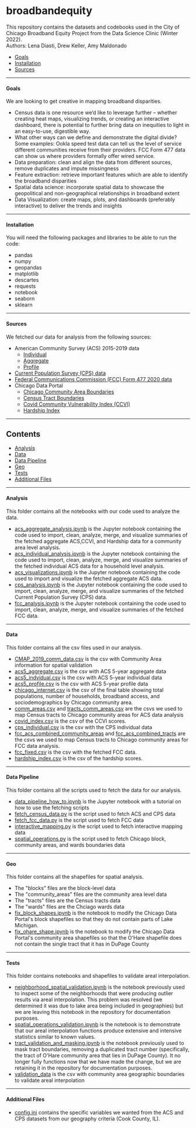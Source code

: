 # broadbandequity

This repository contains the datasets and codebooks used in the City of Chicago Broadband Equity Project from the Data Science Clinic (Winter 2022).  
Authors: Lena Diasti, Drew Keller, Amy Maldonado

 * [Goals](#goals)
 * [Installation](#installation)
 * [Sources](#sources)

---

#### Goals

We are looking to get creative in mapping broadband disparities.
+ Census data is one resource we’d like to leverage further – whether creating heat maps, visualizing trends, or creating an interactive dashboard, there is potential to further bring data on inequities to light in an easy-to-use, digestible way.
+ What other ways can we define and demonstrate the digital divide? Some examples: Ookla speed test data can tell us the level of service different communities receive from their providers. FCC Form 477 data can show us where providers formally offer wired service.
+ Data preparation: clean and align the data from different sources, remove duplicates and impute missingness
+ Feature extraction: retrieve important features which are able to identify the broadband disparities
+ Spatial data science: incorporate spatial data to showcase the geopolitical and non-geographical relationships in broadband extent
+ Data Visualization: create maps, plots, and dashboards (preferably interactive) to deliver the trends and insights

---

#### Installation

You will need the following packages and libraries to be able to run the code:
+ pandas
+ numpy
+ geopandas
+ matplotlib
+ descartes
+ requests
+ notebook
+ seaborn
+ sklearn

---

#### Sources

We fetched our data for analysis from the following sources:
+ American Community Survey (ACS) 2015-2019 data
  + [Individual](https://api.census.gov/data/2019/acs/acs5/pums/variables.html)
  + [Aggregate](https://api.census.gov/data/2019/acs/acs5/variables.html)
  + [Profile](https://api.census.gov/data/2019/acs/acs5/profile/variables.html) 
+ [Current Population Survey (CPS) data](https://api.census.gov/data/2019/cps/internet/nov/variables.html)
+ [Federal Communications Commission (FCC) Form 477 2020 data](https://www.fcc.gov/general/broadband-deployment-data-fcc-form-477)
+ Chicago Data Portal
  + [Chicago Community Area Boundaries](https://data.cityofchicago.org/Facilities-Geographic-Boundaries/Boundaries-Community-Areas-current-/cauq-8yn6)
  + [Census Tract Boundaries](https://data.cityofchicago.org/Facilities-Geographic-Boundaries/Boundaries-Census-Tracts-2010/5jrd-6zik)
  + [Covid Community Vulnerability Index (CCVI)](https://data.cityofchicago.org/Health-Human-Services/Chicago-COVID-19-Community-Vulnerability-Index-CCV/xhc6-88s9)
  + [Hardship Index](https://data.cityofchicago.org/Health-Human-Services/hardship-index/792q-4jtu)

---

## Contents

 * [Analysis](#analysis)
 * [Data](#data)
 * [Data Pipeline](#data-pipeline) 
 * [Geo](#geo)
 * [Tests](#tests)
 * [Additional Files](#additional-files)
 
---

#### Analysis

This folder contains all the notebooks with our code used to analyze the data. 
+ [acs_aggregate_analysis.ipynb](analysis/acs_aggregate_analysis.ipynb) is the Jupyter notebook containing the code used to import, clean, analyze, merge, and visualize summaries of the fetched aggregate ACS,CCVI, and Hardship data for a community area level analysis. 
+ [acs_individual_analysis.ipynb](analysis/acs_individual_analysis.ipynb) is the Jupyter notebook containing the code used to import, clean, analyze, merge, and visualize summaries of the fetched individual ACS data for a household level analysis. 
+ [acs_visualizations.ipynb](analysis/acs_visualizations.ipynb) is the Jupyter notebook containing the code used to import and visualize the fetched aggregate ACS data. 
+ [cps_analysis.ipynb](analysis/cps_analysis.ipynb) is the Jupyter notebook containing the code used to import, clean, analyze, merge, and visualize summaries of the fetched Current Population Survey (CPS) data. 
+ [fcc_analysis.ipynb](analysis/fcc_analysis.ipynb) is the Jupyter notebook containing the code used to import, clean, analyze, merge, and visualize summaries of the fetched FCC data. 

---

#### Data

This folder contains all the csv files used in our analysis. 
+ [CMAP_2019_comm_data.csv](data/CMAP_2019_comm_data.csv) is the csv with Community Area information for spatial validation
+ [acs5_aggregate.csv](data/acs5_aggregate.csv) is the csv with ACS 5-year aggregate data 
+ [acs5_indvidual.csv](data/acs5_individual.csv) is the csv with ACS 5-year individual data 
+ [acs5_profile.csv](data/acs5_profile.csv) is the csv with ACS 5-year profile data 
+ [chicago_internet.csv](data/chicago_internet.csv) is the csv of the final table showing total populations, number of households, broadband access, and sociodemographics by Chicago community area. 
+ [comm_areas.csv](data/comm_areas.csv) and [tracts_comm_areas.csv](data/tracts_comm_areas.csv) are the csvs we used to map Census tracts to Chicago community areas for ACS data analysis
+ [covid_index.csv](data/covid_index.csv) is the csv of the CCVI scores.
+ [cps_individual.csv](data/cps_individual.csv) is the csv with the CPS individual data
+ [fcc_acs_combined_community_areas](data/fcc_acs_combined_community_areas) and [fcc_acs_combined_tracts](data/fcc_acs_combined_tracts) are the csvs we used to map Census tracts to Chicago community areas for FCC data analysis.
+ [fcc_fixed.csv](data/fcc_fixed.csv) is the csv with the fetched FCC data.
+ [hardship_index.csv](data/hardship_index.csv) is the csv of the hardship scores.

---

#### Data Pipeline

This folder contains all the scripts used to fetch the data for our analysis. 
+ [data_pipeline_how_to.ipynb](data_pipeline/data_pipeline_how_to.ipynb) is the Jupyter notebook with a tutorial on how to use the fetching scripts
+ [fetch_census_data.py](data_pipeline/fetch_census_data.py) is the script used to fetch ACS and CPS data
+ [fetch_fcc_data.py](data_pipeline/fetch_fcc_data.py) is the script used to fetch FCC data
+ [interactive_mapping.py](data_pipeline/interactive_mapping.py) is the script used to fetch interactive mapping data
+ [spatial_operations.py](data_pipeline/spatial_operations.py) is the script used to fetch Chicago block, community areas, and wards boundaries data

---

#### Geo

This folder contains all the shapefiles for spatial analysis.
+ The "blocks" files are the block-level data
+ The "community_areas" files are the community area level data
+ The "tracts" files are the Census tracts data
+ The "wards" files are the Chciago wards data
+ [fix_block_shapes.ipynb](geo/fix_block_shapes.ipynb) is the notebook to modify the Chicago Data Portal's block shapefiles so that they do not contain parts of Lake Michigan.
+ [fix_ohare_shape.ipynb](geo/fix_ohare_shape.ipynb) is the notebook to modify the Chicago Data Portal's community area shapefiles so that the O'Hare shapefile does not contain the single tract that it has in DuPage County


---

#### Tests

This folder contains notebooks and shapefiles to validate areal interpolation.
+ [neighborhood_spatial_validation.ipynb](tests/neighborhood_spatial_validation.ipynb) is the notebook previously used to inspect some of the neighborhoods that were producing outlier results via areal interpolation. This problem was resolved (we determined it was due to lake area being included in geographies) but we are leaving this notebook in the repository for documentation purposes.
+ [spatial_operations_validation.ipynb](tests/spatial_operations_validation.ipynb) is the notebook is to demonstrate that our areal interpolation functions produce extensive and intensive statistics similar to known values.
+ [tract_validation_and_masking.ipynb](tests/tract_validation_and_masking.ipynb) is the notebook previously used to mask tract boundaries, removing a duplicated tract number (specifically, the tract of O'Hare community area that lies in DuPage County). It no longer fully functions now that we have made the change, but we are retaining it in the repository for documentation purposes.
+ [validation_data](tests/validation_data) is the csv with community area geographic boundaries to validate areal interpolation

---

#### Additional Files

+ [config.ini](config.ini) contains the specific variables we wanted from the ACS and CPS datasets from our geography criteria (Cook County, IL). 



